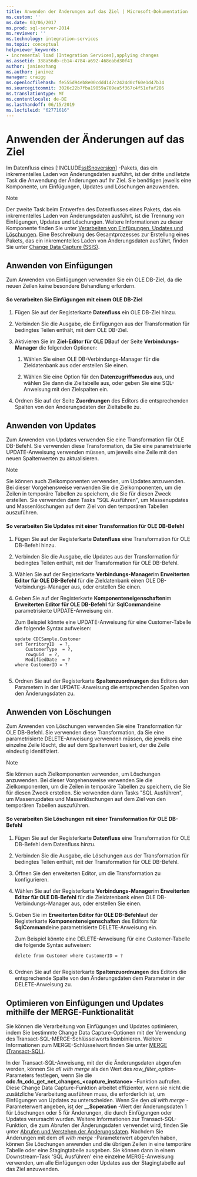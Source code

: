 ```yaml
---
title: Anwenden der Änderungen auf das Ziel | Microsoft-Dokumentation
ms.custom: ''
ms.date: 03/06/2017
ms.prod: sql-server-2014
ms.reviewer: ''
ms.technology: integration-services
ms.topic: conceptual
helpviewer_keywords:
- incremental load [Integration Services],applying changes
ms.assetid: 338a56db-cb14-4784-a692-468eabd30f41
author: janinezhang
ms.author: janinez
manager: craigg
ms.openlocfilehash: fe555d94eb8e00cddd147c2424d0cf60e1d47b34
ms.sourcegitcommit: 3026c22b7fba19059a769ea5f367c4f51efaf286
ms.translationtype: MT
ms.contentlocale: de-DE
ms.lasthandoff: 06/15/2019
ms.locfileid: "62771616"
---
```

# <a name="apply-the-changes-to-the-destination"></a>Anwenden der Änderungen auf das Ziel
  Im Datenfluss eines [!INCLUDE[ssISnoversion](../../includes/ssisnoversion-md.md)] -Pakets, das ein inkrementelles Laden von Änderungsdaten ausführt, ist der dritte und letzte Task die Anwendung der Änderungen auf Ihr Ziel. Sie benötigen jeweils eine Komponente, um Einfügungen, Updates und Löschungen anzuwenden.  
  
> [!NOTE]  
>  Der zweite Task beim Entwerfen des Datenflusses eines Pakets, das ein inkrementelles Laden von Änderungsdaten ausführt, ist die Trennung von Einfügungen, Updates und Löschungen. Weitere Informationen zu dieser Komponente finden Sie unter [Verarbeiten von Einfügungen, Updates und Löschungen](process-inserts-updates-and-deletes.md). Eine Beschreibung des Gesamtprozesses zur Erstellung eines Pakets, das ein inkrementelles Laden von Änderungsdaten ausführt, finden Sie unter [Change Data Capture &#40;SSIS&#41;](change-data-capture-ssis.md).  
  
## <a name="applying-inserts"></a>Anwenden von Einfügungen  
 Zum Anwenden von Einfügungen verwenden Sie ein OLE DB-Ziel, da die neuen Zeilen keine besondere Behandlung erfordern.  
  
#### <a name="to-process-inserts-by-using-an-ole-db-destination"></a>So verarbeiten Sie Einfügungen mit einem OLE DB-Ziel  
  
1.  Fügen Sie auf der Registerkarte **Datenfluss** ein OLE DB-Ziel hinzu.  
  
2.  Verbinden Sie die Ausgabe, die Einfügungen aus der Transformation für bedingtes Teilen enthält, mit dem OLE DB-Ziel.  
  
3.  Aktivieren Sie im **Ziel-Editor für OLE DB**auf der Seite **Verbindungs-Manager** die folgenden Optionen:  
  
    1.  Wählen Sie einen OLE DB-Verbindungs-Manager für die Zieldatenbank aus oder erstellen Sie einen.  
  
    2.  Wählen Sie eine Option für den **Datenzugriffsmodus** aus, und wählen Sie dann die Zieltabelle aus, oder geben Sie eine SQL-Anweisung mit den Zielspalten ein.  
  
4.  Ordnen Sie auf der Seite **Zuordnungen** des Editors die entsprechenden Spalten von den Änderungsdaten der Zieltabelle zu.  
  
## <a name="applying-updates"></a>Anwenden von Updates  
 Zum Anwenden von Updates verwenden Sie eine Transformation für OLE DB-Befehl. Sie verwenden diese Transformation, da Sie eine parametrisierte UPDATE-Anweisung verwenden müssen, um jeweils eine Zeile mit den neuen Spaltenwerten zu aktualisieren.  
  
> [!NOTE]  
>  Sie können auch Zielkomponenten verwenden, um Updates anzuwenden. Bei dieser Vorgehensweise verwenden Sie die Zielkomponenten, um die Zeilen in temporäre Tabellen zu speichern, die Sie für diesen Zweck erstellen. Sie verwenden dann Tasks "SQL Ausführen", um Massenupdates und Massenlöschungen auf dem Ziel von den temporären Tabellen auszuführen.  
  
#### <a name="to-process-updates-by-using-an-ole-db-command-transformation"></a>So verarbeiten Sie Updates mit einer Transformation für OLE DB-Befehl  
  
1.  Fügen Sie auf der Registerkarte **Datenfluss** eine Transformation für OLE DB-Befehl hinzu.  
  
2.  Verbinden Sie die Ausgabe, die Updates aus der Transformation für bedingtes Teilen enthält, mit der Transformation für OLE DB-Befehl.  
  
3.  Wählen Sie auf der Registerkarte **Verbindungs-Manager**im **Erweiterten Editor für OLE DB-Befehl** für die Zieldatenbank einen OLE DB-Verbindungs-Manager aus, oder erstellen Sie einen.  
  
4.  Geben Sie auf der Registerkarte **Komponenteneigenschaften**im **Erweiterten Editor für OLE DB-Befehl** für **SqlCommand**eine parametrisierte UPDATE-Anweisung ein.  
  
     Zum Beispiel könnte eine UPDATE-Anweisung für eine Customer-Tabelle die folgende Syntax aufweisen:  
  
    ```  
    update CDCSample.Customer  
    set TerritoryID  = ?,  
        CustomerType  = ?,  
        rowguid  = ?,  
        ModifiedDate  = ?  
    where CustomerID = ?  
  
    ```  
  
5.  Ordnen Sie auf der Registerkarte **Spaltenzuordnungen** des Editors den Parametern in der UPDATE-Anweisung die entsprechenden Spalten von den Änderungsdaten zu.  
  
## <a name="applying-deletes"></a>Anwenden von Löschungen  
 Zum Anwenden von Löschungen verwenden Sie eine Transformation für OLE DB-Befehl. Sie verwenden diese Transformation, da Sie eine parametrisierte DELETE-Anweisung verwenden müssen, die jeweils eine einzelne Zeile löscht, die auf dem Spaltenwert basiert, der die Zeile eindeutig identifiziert.  
  
> [!NOTE]  
>  Sie können auch Zielkomponenten verwenden, um Löschungen anzuwenden. Bei dieser Vorgehensweise verwenden Sie die Zielkomponenten, um die Zeilen in temporäre Tabellen zu speichern, die Sie für diesen Zweck erstellen. Sie verwenden dann Tasks "SQL Ausführen", um Massenupdates und Massenlöschungen auf dem Ziel von den temporären Tabellen auszuführen.  
  
#### <a name="to-process-deletes-by-using-an-ole-db-command-transformation"></a>So verarbeiten Sie Löschungen mit einer Transformation für OLE DB-Befehl  
  
1.  Fügen Sie auf der Registerkarte **Datenfluss** eine Transformation für OLE DB-Befehl dem Datenfluss hinzu.  
  
2.  Verbinden Sie die Ausgabe, die Löschungen aus der Transformation für bedingtes Teilen enthält, mit der Transformation für OLE DB-Befehl.  
  
3.  Öffnen Sie den erweiterten Editor, um die Transformation zu konfigurieren.  
  
4.  Wählen Sie auf der Registerkarte **Verbindungs-Manager**im **Erweiterten Editor für OLE DB-Befehl** für die Zieldatenbank einen OLE DB-Verbindungs-Manager aus, oder erstellen Sie einen.  
  
5.  Geben Sie im **Erweiterten Editor für OLE DB-Befehl**auf der Registerkarte **Komponenteneigenschaften** des Editors für **SqlCommand**eine parametrisierte DELETE-Anweisung ein.  
  
     Zum Beispiel könnte eine DELETE-Anweisung für eine Customer-Tabelle die folgende Syntax aufweisen:  
  
    ```  
    delete from Customer where CustomerID = ?  
  
    ```  
  
6.  Ordnen Sie auf der Registerkarte **Spaltenzuordnungen** des Editors die entsprechende Spalte von den Änderungsdaten dem Parameter in der DELETE-Anweisung zu.  
  
## <a name="optimizing-inserts-and-updates-by-using-merge-functionality"></a>Optimieren von Einfügungen und Updates mithilfe der MERGE-Funktionalität  
 Sie können die Verarbeitung von Einfügungen und Updates optimieren, indem Sie bestimmte Change Data Capture-Optionen mit der Verwendung des Transact-SQL-MERGE-Schlüsselworts kombinieren. Weitere Informationen zum MERGE-Schlüsselwort finden Sie unter [MERGE &#40;Transact-SQL&#41;](/sql/t-sql/statements/merge-transact-sql).  
  
 In der Transact-SQL-Anweisung, mit der die Änderungsdaten abgerufen werden, können Sie *all with merge* als den Wert des *row_filter_option*-Parameters festlegen, wenn Sie die **cdc.fn_cdc_get_net_changes_<capture_instance>** -Funktion aufrufen. Diese Change Data Capture-Funktion arbeitet effizienter, wenn sie nicht die zusätzliche Verarbeitung ausführen muss, die erforderlich ist, um Einfügungen von Updates zu unterscheiden. Wenn Sie den *all with merge* -Parameterwert angeben, ist der **__$operation** -Wert der Änderungsdaten 1 für Löschungen oder 5 für Änderungen, die durch Einfügungen oder Updates verursacht wurden. Weitere Informationen zur Transact-SQL-Funktion, die zum Abrufen der Änderungsdaten verwendet wird, finden Sie unter [Abrufen und Verstehen der Änderungsdaten](retrieve-and-understand-the-change-data.md). Nachdem Sie Änderungen mit dem *all with merge* -Parameterwert abgerufen haben, können Sie Löschungen anwenden und die übrigen Zeilen in eine temporäre Tabelle oder eine Stagingtabelle ausgeben. Sie können dann in einem Downstream-Task 'SQL Ausführen' eine einzelne MERGE-Anweisung verwenden, um alle Einfügungen oder Updates aus der Stagingtabelle auf das Ziel anzuwenden.  
  
  
